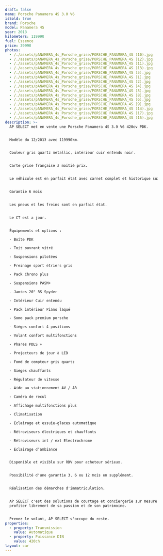 ```yaml
---
draft: false
name: Porsche Panamera 4S 3.0 V6
isSold: true
brand: Porsche
model: Panamera 4S
year: 2013
kilometers: 119990
fuel: Essence
price: 39990
photos:
  - /./assets/pANAMERA_4s_Porsche_grise/PORSCHE_PANAMERA_4S (10).jpg
  - /./assets/pANAMERA_4s_Porsche_grise/PORSCHE_PANAMERA_4S (12).jpg
  - /./assets/pANAMERA_4s_Porsche_grise/PORSCHE_PANAMERA_4S (11).jpg
  - /./assets/pANAMERA_4s_Porsche_grise/PORSCHE_PANAMERA_4S (13).jpg
  - /./assets/pANAMERA_4s_Porsche_grise/PORSCHE_PANAMERA_4S (5).jpg
  - /./assets/pANAMERA_4s_Porsche_grise/PORSCHE_PANAMERA_4S (1).jpg
  - /./assets/pANAMERA_4s_Porsche_grise/PORSCHE_PANAMERA_4S (2).jpg
  - /./assets/pANAMERA_4s_Porsche_grise/PORSCHE_PANAMERA_4S (4).jpg
  - /./assets/pANAMERA_4s_Porsche_grise/PORSCHE_PANAMERA_4S (3).jpg
  - /./assets/pANAMERA_4s_Porsche_grise/PORSCHE_PANAMERA_4S (8).jpg
  - /./assets/pANAMERA_4s_Porsche_grise/PORSCHE_PANAMERA_4S (6).jpg
  - /./assets/pANAMERA_4s_Porsche_grise/PORSCHE_PANAMERA_4S (9).jpg
  - /./assets/pANAMERA_4s_Porsche_grise/PORSCHE_PANAMERA_4S (14).jpg
  - /./assets/pANAMERA_4s_Porsche_grise/PORSCHE_PANAMERA_4S (17).jpg
  - /./assets/pANAMERA_4s_Porsche_grise/PORSCHE_PANAMERA_4S (15).jpg
description: >-
  AP SELECT met en vente une Porsche Panamera 4S 3.0 V6 420cv PDK.


  Modèle du 12/2013 avec 119990km.


  Couleur gris quartz metallic, intérieur cuir entendu noir.


  Carte grise française à moitié prix.


  Le véhicule est en parfait état avec carnet complet et historique suivi.


  Garantie 6 mois


  Les pneus et les freins sont en parfait état.


  Le CT est a jour.


  Équipements et options :

  - Boîte PDK

  - Toit ouvrant vitré

  - Suspensions pilotées

  - Freinage sport étriers gris

  - Pack Chrono plus

  - Suspensions PASM+

  - Jantes 20" RS Spyder

  - Intérieur Cuir entendu

  - Pack intérieur Piano laqué

  - Sono pack premium porsche

  - Sièges confort 4 positions

  - Volant confort multifonctions

  - Phares PDLS +

  - Projecteurs de jour à LED

  - Fond de compteur gris quartz

  - Sièges chauffants

  - Régulateur de vitesse

  - Aide au stationnement AV / AR

  - Caméra de recul

  - Affichage multifonctions plus

  - Climatisation

  - Éclairage et essuie-glaces automatique

  - Rétroviseurs électriques et chauffants

  - Rétroviseurs int / ext Electrochrome

  - Éclairage d’ambiance


  Disponible et visible sur RDV pour acheteur sérieux.


  Possibilité d'une garantie 3, 6 ou 12 mois en supplément.


  Réalisation des démarches d'immatriculation.


  AP SELECT c'est des solutions de courtage et conciergerie sur mesure pour
  profiter librement de sa passion et de son patrimoine.


  Prenez le volant, AP SELECT s'occupe du reste.
properties:
  - property: Transmission
    value: Automatique
  - property: Puissance DIN
    value: 420ch
layout: car
---
```


